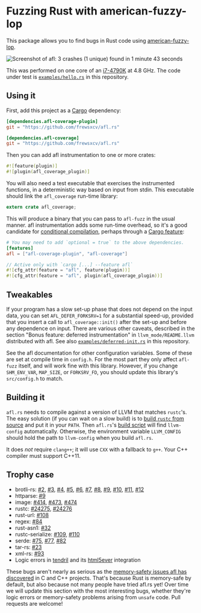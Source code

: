 # Fuzzing Rust with american-fuzzy-lop

This package allows you to find bugs in Rust code using [american-fuzzy-lop][].

![Screenshot of afl: 3 crashes (1 unique) found in 1 minute 43 seconds][screenshot]

This was performed on one core of an [i7-4790K][] at 4.8 GHz. The code under
test is [`examples/hello.rs`][example] in this repository.

## Using it

First, add this project as a [Cargo][] dependency:

```toml
[dependencies.afl-coverage-plugin]
git = "https://github.com/frewsxcv/afl.rs"

[dependencies.afl-coverage]
git = "https://github.com/frewsxcv/afl.rs"
```

Then you can add afl instrumentation to one or more crates:

```rust
#![feature(plugin)]
#![plugin(afl_coverage_plugin)]
```

You will also need a test executable that exercises the instrumented functions,
in a deterministic way based on input from stdin. This executable should link
the `afl_coverage` run-time library:

```rust
extern crate afl_coverage;
```

This will produce a binary that you can pass to `afl-fuzz` in the usual manner.
afl instrumentation adds some run-time overhead, so it's a good candidate for
[conditional compilation][], perhaps through a [Cargo feature][]:

```toml
# You may need to add `optional = true` to the above dependencies.
[features]
afl = ["afl-coverage-plugin", "afl-coverage"]
```

```rust
// Active only with `cargo [...] --feature afl`
#![cfg_attr(feature = "afl", feature(plugin))]
#![cfg_attr(feature = "afl", plugin(afl_coverage_plugin))]
```

## Tweakables

If your program has a slow set-up phase that does not depend on the input data,
you can set `AFL_DEFER_FORKSRV=1` for a substantial speed-up, provided that you
insert a call to `afl_coverage::init()` after the set-up and before any
dependence on input. There are various other caveats, described in the section
"Bonus feature: deferred instrumentation" in `llvm_mode/README.llvm`
distributed with afl. See also [`examples/deferred-init.rs`][example-defer] in
this repository.

See the afl documentation for other configuration variables. Some of these are
set at compile time in `config.h`. For the most part they only affect
`afl-fuzz` itself, and will work fine with this library. However, if you change
`SHM_ENV_VAR`, `MAP_SIZE`, or `FORKSRV_FD`, you should update this library's
`src/config.h` to match.

## Building it

`afl.rs` needs to compile against a version of LLVM that matches `rustc`'s. The
easy solution (if you can wait on a slow build) is to [build `rustc` from
source][from source] and put it in your `PATH`. Then `afl.rs`'s [build
script][] will find `llvm-config` automatically. Otherwise, the environment
variable `LLVM_CONFIG` should hold the path to `llvm-config` when you build
`afl.rs`.

It does *not* require `clang++`; it will use `CXX` with a fallback to `g++`.
Your C++ compiler must support C++11.

## Trophy case

* brotli-rs: [#2](https://github.com/ende76/brotli-rs/issues/2), [#3](https://github.com/ende76/brotli-rs/issues/3), [#4](https://github.com/ende76/brotli-rs/issues/4), [#5](https://github.com/ende76/brotli-rs/issues/5), [#6](https://github.com/ende76/brotli-rs/issues/6), [#7](https://github.com/ende76/brotli-rs/issues/7), [#8](https://github.com/ende76/brotli-rs/issues/8), [#9](https://github.com/ende76/brotli-rs/issues/9), [#10](https://github.com/ende76/brotli-rs/issues/10), [#11](https://github.com/ende76/brotli-rs/issues/11), [#12](https://github.com/ende76/brotli-rs/issues/12)
* httparse: [#9](https://github.com/seanmonstar/httparse/issues/9)
* image: [#414](https://github.com/PistonDevelopers/image/issues/414), [#473](https://github.com/PistonDevelopers/image/issues/473), [#474](https://github.com/PistonDevelopers/image/issues/474)
* rustc: [#24275](https://github.com/rust-lang/rust/issues/24275), [#24276](https://github.com/rust-lang/rust/issues/24276)
* rust-url: [#108](https://github.com/servo/rust-url/pull/108)
* regex: [#84](https://github.com/rust-lang/regex/issues/84)
* rust-asn1: [#32](https://github.com/alex/rust-asn1/issues/32)
* rustc-serialize: [#109](https://github.com/rust-lang/rustc-serialize/issues/109), [#110](https://github.com/rust-lang/rustc-serialize/issues/110)
* serde: [#75](https://github.com/serde-rs/serde/issues/75), [#77](https://github.com/serde-rs/serde/issues/77), [#82](https://github.com/serde-rs/serde/issues/82)
* tar-rs: [#23](https://github.com/alexcrichton/tar-rs/issues/23)
* xml-rs: [#93](https://github.com/netvl/xml-rs/issues/93)
* Logic errors in [tendril](https://github.com/kmcallister/tendril) and its [html5ever](https://github.com/servo/html5ever) integration

These bugs aren't nearly as serious as the [memory-safety issues afl has
discovered](http://lcamtuf.coredump.cx/afl/#bugs) in C and C++ projects.
That's because Rust is memory-safe by default, but also because not many people
have tried afl.rs yet! Over time we will update this section with the most
interesting bugs, whether they're logic errors or memory-safety problems
arising from `unsafe` code. Pull requests are welcome!

[conditional compilation]: http://doc.rust-lang.org/reference.html#conditional-compilation
[american-fuzzy-lop]: http://lcamtuf.coredump.cx/afl/
[Cargo feature]: http://doc.crates.io/manifest.html#the-[features]-section
[example-defer]: https://github.com/frewsxcv/afl.rs/blob/master/examples/deferred-init.rs
[build script]: https://github.com/frewsxcv/afl.rs/blob/master/plugin/build.bash
[from source]: https://github.com/rust-lang/rust#building-from-source
[screenshot]: http://i.imgur.com/SbjNZKr.png
[LLVM pass]: https://github.com/frewsxcv/afl.rs/blob/master/plugin/src/afl-llvm-pass.o.cc
[i7-4790k]: http://ark.intel.com/products/80807/Intel-Core-i7-4790K-Processor-8M-Cache-up-to-4_40-GHz
[example]: https://github.com/frewsxcv/afl.rs/blob/master/examples/hello.rs
[unsafe]: http://doc.rust-lang.org/book/unsafe-code.html
[Cargo]: http://doc.crates.io/
